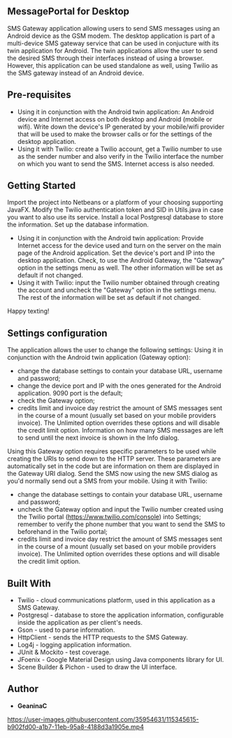 ## MessagePortal for Desktop
SMS Gateway application allowing users to send SMS messages using an Android device as the GSM modem. The desktop application is part of a multi-device SMS gateway service
that can be used in conjucture with its twin application for Android. The twin applications allow the user to send the desired SMS through their interfaces
instead of using a browser. However, this application can be used standalone as well, using Twilio as the SMS gateway instead of an Android device.

## Pre-requisites
 * Using it in conjunction with the Android twin application: An Android device and Internet access on both desktop and Android (mobile or wifi). Write down the device's IP generated by your mobile/wifi provider that will be used to make the browser calls or  for the settings of the desktop application. 
 * Using it with Twilio: create a Twilio account, get a Twilio number to use as the sender number and also verify in the Twilio interface the number on which you want to send the SMS. Internet access is also needed.

## Getting Started
Import the project into Netbeans or a platform of your choosing supporting JavaFX. Modify the Twilio authentication token and SID in Utils.java in case you want to also use its service. Install a local Postgresql database to store the information. Set up the database information.

* Using it in conjunction with the Android twin application: Provide Internet access for the device used and turn on the server on the main page of the Android application. Set the device's port and IP into the desktop application. Check, to use the Android Gateway, the "Gateway" option in the settings menu as well. The other information will be set as default if not changed.
 * Using it with Twilio: input the Twilio number obtained through creating the account and uncheck the "Gateway" option in the settings menu. The rest of the information will be set as default if not changed.

Happy texting!

## Settings configuration
The application allows the user to change the following settings:
Using it in conjunction with the Android twin application (Gateway option): 
 * change the database settings to contain your database URL, username and password;
 * change the device port and IP with the ones generated for the Android application. 9090 port is the default;
 * check the Gateway option;
 * credits limit and invoice day restrict the amount of SMS messages sent in the course of a mount (usually set based on your mobile providers invoice). The Unlimited option overrides these options and will disable the credit limit option.
Information on how many SMS messages are left to send until the next invoice is shown in the Info dialog.

Using this Gateway option requires specific parameters to be used while creating the URIs to send down to the HTTP server. These parameters are automatically set in the code but are information on them are displayed in the Gateway URI dialog.
Send the SMS now using the new SMS dialog as you'd normally send out a SMS from your mobile.
Using it with Twilio: 
 * change the database settings to contain your database URL, username and password;
 * uncheck the Gateway option and input the Twilio number created using the Twilio portal (https://www.twilio.com/console) into Settings; remember to verify the phone number that you want to send the SMS to beforehand in the Twilio portal;
 * credits limit and invoice day restrict the amount of SMS messages sent in the course of a mount (usually set based on your mobile providers invoice). The Unlimited option overrides these options and will disable the credit limit option.
 

## Built With
 * Twilio - cloud communications platform, used in this application as a SMS Gateway.
 * Postgresql - database to store the application information, configurable inside the application as per client's needs.
 * Gson - used to parse information.
 * HttpClient - sends the HTTP requests to the SMS Gateway.
 * Log4j - logging application information.
 * JUnit & Mockito - test coverage.
 * JFoenix - Google Material Design using Java components library for UI.
 * Scene Builder & Pichon - used to draw the UI interface.

## Author
* **GeaninaC**


https://user-images.githubusercontent.com/35954631/115345615-b902fd00-a1b7-11eb-95a8-4188d3a1905e.mp4

